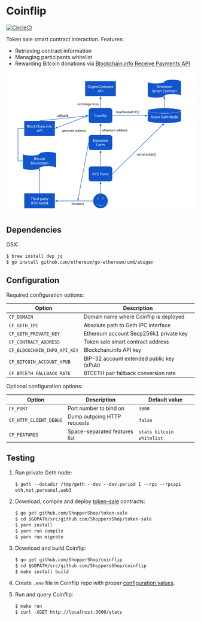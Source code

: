 # Coinflip

[![CircleCI](https://circleci.com/gh/ShoppersShop/coinflip.svg?style=svg&circle-token=804bc203f4671e3d5bca41a1f207f508677e5bb2)](https://circleci.com/gh/ShoppersShop/coinflip)

Token sale smart contract interaction. Features:

* Retrieving contract information
* Managing participants whitelist
* Rewarding Bitcoin donations via [Blockchain.info Receive Payments API](https://blockchain.info/api/api_receive)

![Coinflip workflow](media/workflow.png?raw=true "Coinflip workflow")

## Dependencies

OSX:

    $ brew install dep jq
    $ go install github.com/ethereum/go-ethereum/cmd/abigen

## Configuration

Required configuration options:

| Option                       | Description                               |
|------------------------------|-------------------------------------------|
| `CF_DOMAIN`                  | Domain name where Coinflip is deployed    |
| `CF_GETH_IPC`                | Absolute path to Geth IPC interface       |
| `CF_GETH_PRIVATE_KEY`        | Ethereum account Secp256k1 private key    |
| `CF_CONTRACT_ADDRESS`        | Token sale smart contract address         |
| `CF_BLOCKCHAIN_INFO_API_KEY` | Blockchain.info API key                   |
| `CF_BITCOIN_ACCOUNT_XPUB`    | BIP-32 account extended public key (xPub) |
| `CF_BTCETH_FALLBACK_RATE`    | BTCETH pair fallback conversion rate      |

Optional configuration options:

| Option                 | Description                   | Default value             |
|------------------------|-------------------------------|---------------------------|
| `CF_PORT`              | Port number to bind on        | `3000`                    |
| `CF_HTTP_CLIENT_DEBUG` | Dump outgoing HTTP requests   | `false`                   |
| `CF_FEATURES`          | Space-separated features list | `stats bitcoin whitelist` |

## Testing

1. Run private Geth node:

    ```
    $ geth --datadir /tmp/geth --dev --dev.period 1 --rpc --rpcapi eth,net,personal,web3
    ```

2. Download, compile and deploy [token-sale](github.com/ShopperShop/token-sale) contracts:

    ```
    $ go get github.com/ShopperShop/token-sale
    $ cd $GOPATH/src/github.com/ShoppersShop/token-sale
    $ yarn install
    $ yarn run compile
    $ yarn run migrate
    ```

3. Download and build Coinflip:

    ```
    $ go get github.com/ShopperShop/coinflip
    $ cd $GOPATH/src/github.com/ShoppersShop/coinflip
    $ make install build
    ```

4. Create `.env` file in Coinflip repo with proper [configuration values](#configuration).

5. Run and query Coinflip:

    ```
    $ make run
    $ curl -XGET http://localhost:3000/stats
    ```
